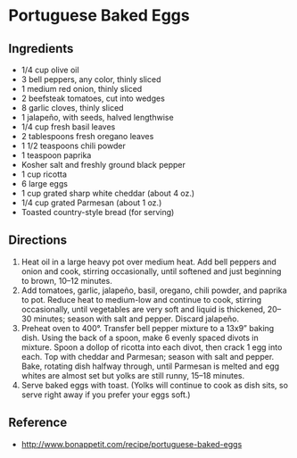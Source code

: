 # Portuguese Baked Eggs

## Ingredients
* 1/4 cup olive oil
* 3 bell peppers, any color, thinly sliced
* 1 medium red onion, thinly sliced
* 2 beefsteak tomatoes, cut into wedges
* 8 garlic cloves, thinly sliced
* 1 jalapeño, with seeds, halved lengthwise
* 1/4 cup fresh basil leaves
* 2 tablespoons fresh oregano leaves
* 1 1/2 teaspoons chili powder
* 1 teaspoon paprika
* Kosher salt and freshly ground black pepper
* 1 cup ricotta
* 6 large eggs
* 1 cup grated sharp white cheddar (about 4 oz.)
* 1/4 cup grated Parmesan (about 1 oz.)
* Toasted country-style bread (for serving)

## Directions
1. Heat oil in a large heavy pot over medium heat. Add bell peppers and onion and cook, stirring occasionally, until softened and just beginning to brown, 10–12 minutes.
2. Add tomatoes, garlic, jalapeño, basil, oregano, chili powder, and paprika to pot. Reduce heat to medium-low and continue to cook, stirring occasionally, until vegetables are very soft and liquid is thickened, 20–30 minutes; season with salt and pepper. Discard jalapeño.
3. Preheat oven to 400°. Transfer bell pepper mixture to a 13x9” baking dish. Using the back of a spoon, make 6 evenly spaced divots in mixture. Spoon a dollop of ricotta into each divot, then crack 1 egg into each. Top with cheddar and Parmesan; season with salt and pepper. Bake, rotating dish halfway through, until Parmesan is melted and egg whites are almost set but yolks are still runny, 15–18 minutes.
4. Serve baked eggs with toast. (Yolks will continue to cook as dish sits, so serve right away if you prefer your eggs soft.)

## Reference
* <http://www.bonappetit.com/recipe/portuguese-baked-eggs>
